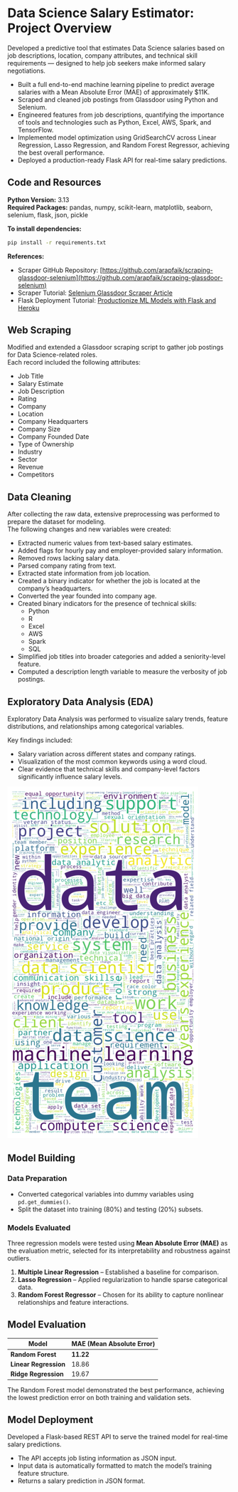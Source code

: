 # Data Science Salary Estimator: Project Overview

Developed a predictive tool that estimates Data Science salaries based on job descriptions, location, company attributes, and technical skill requirements — designed to help job seekers make informed salary negotiations.

- Built a full end-to-end machine learning pipeline to predict average salaries with a Mean Absolute Error (MAE) of approximately $11K.
- Scraped and cleaned job postings from Glassdoor using Python and Selenium.
- Engineered features from job descriptions, quantifying the importance of tools and technologies such as Python, Excel, AWS, Spark, and TensorFlow.
- Implemented model optimization using GridSearchCV across Linear Regression, Lasso Regression, and Random Forest Regressor, achieving the best overall performance.
- Deployed a production-ready Flask API for real-time salary predictions.

## Code and Resources

**Python Version:** 3.13  
**Required Packages:** pandas, numpy, scikit-learn, matplotlib, seaborn, selenium, flask, json, pickle  

**To install dependencies:**  
```bash
pip install -r requirements.txt
```

**References:**  
- Scraper GitHub Repository: [https://github.com/arapfaik/scraping-glassdoor-selenium](https://github.com/arapfaik/scraping-glassdoor-selenium)  
- Scraper Tutorial: [Selenium Glassdoor Scraper Article](https://towardsdatascience.com/selenium-tutorial-scraping-glassdoor-com-in-10-minutes-3d0915c6d905)  
- Flask Deployment Tutorial: [Productionize ML Models with Flask and Heroku](https://towardsdatascience.com/productionize-a-machine-learning-model-with-flask-and-heroku-8201260503d2)

## Web Scraping

Modified and extended a Glassdoor scraping script to gather job postings for Data Science-related roles.  
Each record included the following attributes:

- Job Title  
- Salary Estimate  
- Job Description  
- Rating  
- Company  
- Location  
- Company Headquarters  
- Company Size  
- Company Founded Date  
- Type of Ownership  
- Industry  
- Sector  
- Revenue  
- Competitors  

## Data Cleaning

After collecting the raw data, extensive preprocessing was performed to prepare the dataset for modeling.  
The following changes and new variables were created:

- Extracted numeric values from text-based salary estimates.  
- Added flags for hourly pay and employer-provided salary information.  
- Removed rows lacking salary data.  
- Parsed company rating from text.  
- Extracted state information from job location.  
- Created a binary indicator for whether the job is located at the company’s headquarters.  
- Converted the year founded into company age.  
- Created binary indicators for the presence of technical skills:  
  - Python  
  - R  
  - Excel  
  - AWS  
  - Spark  
  - SQL  
- Simplified job titles into broader categories and added a seniority-level feature.  
- Computed a description length variable to measure the verbosity of job postings.

## Exploratory Data Analysis (EDA)

Exploratory Data Analysis was performed to visualize salary trends, feature distributions, and relationships among categorical variables.  

Key findings included:  
- Salary variation across different states and company ratings.  
- Visualization of the most common keywords using a word cloud. 
- Clear evidence that technical skills and company-level factors significantly influence salary levels.
  
![wordcloud](wordcloud.png)

## Model Building

### Data Preparation
- Converted categorical variables into dummy variables using `pd.get_dummies()`.  
- Split the dataset into training (80%) and testing (20%) subsets.

### Models Evaluated
Three regression models were tested using **Mean Absolute Error (MAE)** as the evaluation metric, selected for its interpretability and robustness against outliers.

1. **Multiple Linear Regression** – Established a baseline for comparison.  
2. **Lasso Regression** – Applied regularization to handle sparse categorical data.  
3. **Random Forest Regressor** – Chosen for its ability to capture nonlinear relationships and feature interactions.

## Model Evaluation

| Model                 | MAE (Mean Absolute Error) |
| --------------------- | ------------------------- |
| **Random Forest**     | **11.22**                 |
| **Linear Regression** | 18.86                     |
| **Ridge Regression**  | 19.67                     |

The Random Forest model demonstrated the best performance, achieving the lowest prediction error on both training and validation sets.

## Model Deployment

Developed a Flask-based REST API to serve the trained model for real-time salary predictions.

- The API accepts job listing information as JSON input.  
- Input data is automatically formatted to match the model’s training feature structure.  
- Returns a salary prediction in JSON format.

